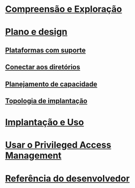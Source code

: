 # [Compreensão e Exploração](/microsoft-identity-manager/understand-explore/microsoft-identity-manager-2016)
# [Plano e design](/microsoft-identity-manager/plan-design/microsoft-identity-manager-2016-supported-platforms)
## [Plataformas com suporte](microsoft-identity-manager-2016-supported-platforms.md)
## [Conectar aos diretórios](supported-management-agents.md)
## [Planejamento de capacidade](capacity-planning-guide.md)
## [Topologia de implantação](topology-considerations.md)
# [Implantação e Uso](/microsoft-identity-manager/deploy-use/microsoft-identity-manager-deploy)
# [Usar o Privileged Access Management](/microsoft-identity-manager/pam/privileged-identity-management-for-active-directory-domain-services)
# [Referência do desenvolvedor](/microsoft-identity-manager/reference/microsoft-identity-manager-2016-developer-reference)


<!--HONumber=Jul16_HO3-->


